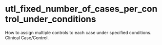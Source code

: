 # utl_fixed_number_of_cases_per_control_under_conditions
How to assign multiple controls to each case under specified conditions. Clinical Case/Control.
